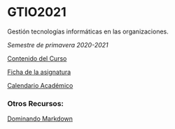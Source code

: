 # GTIO2021

Gestión tecnologías informáticas en las organizaciones.

*Semestre de primavera 2020-2021*

[Contenido del Curso](Agenda.md)

[Ficha de la asignatura](http://www.unavarra.es/ficha-asignaturaDOA?idioma=es&codAsig=72977)

[Calendario Académico](PDF/calendario.pdf)

### Otros Recursos:

[Dominando Markdown](https://guides.github.com/features/mastering-markdown/)
